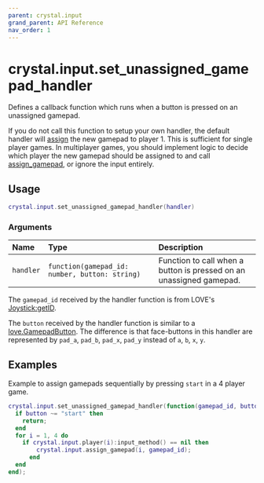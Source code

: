 ```yaml
---
parent: crystal.input
grand_parent: API Reference
nav_order: 1
---
```


# crystal.input.set_unassigned_gamepad_handler

Defines a callback function which runs when a button is pressed on an unassigned gamepad.

If you do not call this function to setup your own handler, the default handler will [assign](assign_gamepad) the new gamepad to player 1. This is sufficient for single player games. In multiplayer games, you should implement logic to decide which player the new gamepad should be assigned to and call [assign_gamepad](assign_gamepad), or ignore the input entirely.

## Usage

```lua
crystal.input.set_unassigned_gamepad_handler(handler)
```

### Arguments

| Name      | Type                                           | Description                                                         |
| :-------- | :--------------------------------------------- | :------------------------------------------------------------------ |
| `handler` | `function(gamepad_id: number, button: string)` | Function to call when a button is pressed on an unassigned gamepad. |

The `gamepad_id` received by the handler function is from LOVE's [Joystick:getID](https://love2d.org/wiki/Joystick:getID).

The `button` received by the handler function is similar to a [love.GamepadButton](https://love2d.org/wiki/GamepadButton). The difference is that face-buttons in this handler are represented by `pad_a`, `pad_b`, `pad_x`, `pad_y` instead of `a`, `b`, `x`, `y`.

## Examples

Example to assign gamepads sequentially by pressing `start` in a 4 player game.

```lua
crystal.input.set_unassigned_gamepad_handler(function(gamepad_id, button)
  if button ~= "start" then
    return;
  end
  for i = 1, 4 do
    if crystal.input.player(i):input_method() == nil then
	    crystal.input.assign_gamepad(i, gamepad_id);
	  end
  end
end);
```
